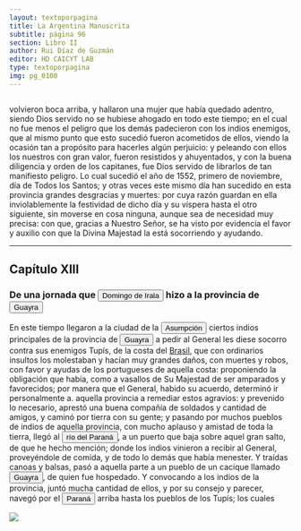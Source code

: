 ```yaml
---
layout: textoporpagina
title: La Argentina Manuscrita
subtitle: página 96
section: Libro II
author: Rui Díaz de Guzmán
editor: HD CAICYT LAB
type: textoporpagina
img: pg_0100
---
```


<div class="row">
    <div class="column">
<p>volvieron boca arriba, y hallaron una mujer que había quedado adentro, siendo Dios servido no se hubiese ahogado en todo este tiempo; en el cual no fue menos el peligro que los demás padecieron con los indios enemigos, que al mismo punto que esto sucedió fueron acometidos de ellos, viendo la ocasión tan a propósito para hacerles algún perjuicio: y peleando con ellos los nuestros con gran valor, fueron resistidos y ahuyentados, y con la buena diligencia y orden de los capitanes, fue Dios servido de librarlos de tan manifiesto peligro. Lo cual sucedió el año de 1552, primero de noviembre, día de Todos los Santos; y otras veces este mismo día han sucedido en esta provincia grandes desgracias y muertes: por cuya razón guardan en ella inviolablemente la festividad de dicho día y su víspera hasta el otro siguiente, sin moverse en cosa ninguna, aunque sea de necesidad muy precisa: con que, gracias a Nuestro Señor, se ha visto por evidencia el favor y auxilio con que la Divina Majestad la está socorriendo y ayudando.</p><hr><h2>Capítulo XIII</h2><h3>De una jornada que <button class="balloon" data-balloon-pos="up" data-balloon-length="large" data-balloon="Domingo Martínez de Irala (Vergara de la Hermandad de Guipúzcoa, Corona de Castilla, 1509 - Asunción del Paraguay, Virreinato del Perú, 3 de octubre de 1556) fue un conquistador, explorador y colonizador español que como lugarteniente de Juan de Ayolas quien lo nombrara interinamente hasta que regresara como teniente de gobernador de La Candelaria en 1537, luego lo sería de hecho, y posteriormente elegido por el pueblo según real cédula, como teniente de gobernador general de Asunción.Ocupó tres veces el cargo de gobernador interino del Río de la Plata y del Paraguay, en los períodos de 1539 a 1542, de 1544 hasta 1548 y por último desde 1549. El emperador Carlos V lo nombraría definitivamente como titular en el cargo gubernamental en el año 1555, que lo ostentaría hasta su fallecimiento.En 1543 fundó en el Chaco Boreal el Puerto de los Reyes, a orillas del río Paraguay y del pantano de los Jarayes, sobre las costas de la laguna La Gaiba. Avellaneda, Mercedes; Perusset, Macarena, &quot;Irala, el primer estratega del Plata&quot;, en Historia Paraguaya. Anuario de la Academia Paraguaya de la Historia, vol. XLVI, 2006, pp. 319-363.Lafuente Machain, Ricardo, El gobernador Domingo de Irala, Asunción, Academia Paraguaya de la Historia, 2005 [1939].">Domingo de Irala</button> hizo a la provincia de <a href="https://recogito.pelagios.org/document/wzqxhk0h3vpikm/part/1/edit#a0a1d5f5-baf9-46d5-9069-bb9abad77da3" target="_blank"><button class="balloon" data-balloon-pos="up" data-balloon-length="large" data-balloon="Es una amplia región comprendida dentro de la Gobernación del Río de la Plata y el océano Atlántico, en el actual territorio brasileño. Fue colonizada desde Asunción del Paraguay, pero las constantes incursiones de los bandeirantes portugueses frenaron su expansión.">Guayra</button></a></h3><p>En este tiempo llegaron a la ciudad de la <a href="https://recogito.pelagios.org/document/wzqxhk0h3vpikm/part/1/edit#5fcdbffa-129e-4d6e-8c9f-faae587002f6" target="_blank"><button class="balloon" data-balloon-pos="up" data-balloon-length="large" data-balloon="Asunción del Paraguay.">Asumpción</button></a> ciertos indios principales de la provincia de <a href="https://recogito.pelagios.org/document/wzqxhk0h3vpikm/part/1/edit#e277908b-d1e1-44c9-94b3-84a9da33fb54" target="_blank"><button class="balloon" data-balloon-pos="up" data-balloon-length="large" data-balloon="Es una amplia región comprendida dentro de la Gobernación del Río de la Plata y el océano Atlántico, en el actual territorio brasileño. Fue colonizada desde Asunción del Paraguay, pero las constantes incursiones de los bandeirantes portugueses frenaron su expansión.">Guayra</button></a> a pedir al General les diese socorro contra sus enemigos <persName xml:id="recogito-1e2979d1-250f-4340-b79a-cb02b2f42dd3" ana="tribe">Tupís</persName>, de la costa del <a href="https://recogito.pelagios.org/document/wzqxhk0h3vpikm/part/1/edit#e8d49119-a5cd-438a-9a97-2ea5494d342d" target="_blank">Brasil</a>, que con ordinarios insultos los molestaban y hacían muy grandes daños, con muertes y robos, con favor y ayudas de los portugueses de aquella costa: proponiendo la obligación que había, como a vasallos de Su Majestad de ser amparados y favorecidos; por manera que el General, habido su acuerdo, determinó ir personalmente a. aquella provincia a remediar estos agravios: y prevenido lo necesario, aprestó una buena compañía de soldados y cantidad de amigos, y caminó por tierra con su gente; y pasando por muchos pueblos de indios de aquella provincia, con mucho aplauso y amistad de toda la tierra, llegó al <a href="https://recogito.pelagios.org/document/wzqxhk0h3vpikm/part/1/edit#6fa09b22-6eed-4730-9ee7-a954471d6371" target="_blank"><button class="balloon" data-balloon-pos="up" data-balloon-length="large" data-balloon="Río Paraná http://www.geonames.org/3430144/rio-parana.html">río del Paraná</button></a>, a un puerto que baja sobre aquel gran salto, de que he hecho mención; donde los indios vinieron a recibir al General, proveyéndole de comida, y de todo lo demás que había menester. Y traídas canoas y balsas, pasó a aquella parte a un pueblo de un cacique llamado <a href="https://recogito.pelagios.org/document/wzqxhk0h3vpikm/part/1/edit#d6264bcf-d640-48a2-8588-fecde61d88f5" target="_blank"><button class="balloon" data-balloon-pos="up" data-balloon-length="large" data-balloon="Es una amplia región comprendida dentro de la Gobernación del Río de la Plata y el océano Atlántico, en el actual territorio brasileño. Fue colonizada desde Asunción del Paraguay, pero las constantes incursiones de los bandeirantes portugueses frenaron su expansión.">Guayra</button></a>, de quien fue hospedado. Y convocando a los indios de la provincia, juntó mucha cantidad de ellos, y por su consejo y parecer, navegó por el <a href="https://recogito.pelagios.org/document/wzqxhk0h3vpikm/part/1/edit#1e918864-92d5-4c27-98bb-9e88026e49de" target="_blank"><button class="balloon" data-balloon-pos="up" data-balloon-length="large" data-balloon="Refiere al río Paraná">Paraná</button></a> arriba hasta los pueblos de los <persName xml:id="recogito-08fd4f93-1042-4ea5-be19-d79f87d9e104" ana="tribe">Tupís</persName>; los cuales</p></div>

<div class="column">
<a href="{{site.baseurl}}/assets/img/argentina_manuscrita/{{page.img}}.jpg"><img src="{{site.baseurl}}/assets/img/argentina_manuscrita/{{page.img}}.jpg"></a>
    </div>
</div>